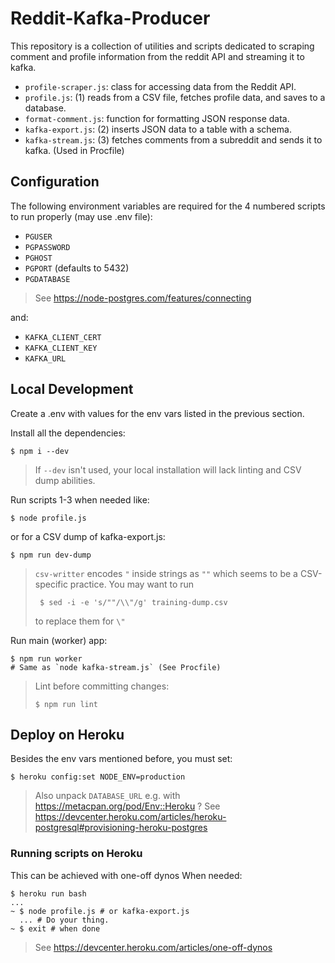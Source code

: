 # Reddit-Kafka-Producer

This repository is a collection of utilities and scripts dedicated to scraping comment and profile information from the reddit API and streaming it to kafka.

- `profile-scraper.js`: class for accessing data from the Reddit API.
- `profile.js`: (1) reads from a CSV file, fetches profile data, and saves to a database.
- `format-comment.js`: function for formatting JSON response data.
- `kafka-export.js`: (2) inserts JSON data to a table with a schema.
- `kafka-stream.js`: (3) fetches comments from a subreddit and sends it to kafka. (Used in Procfile)

## Configuration

The following environment variables are required for the 4 numbered scripts to run
properly (may use .env file):

- `PGUSER`
- `PGPASSWORD`
- `PGHOST`
- `PGPORT` (defaults to 5432)
- `PGDATABASE`

> See https://node-postgres.com/features/connecting

and:

- `KAFKA_CLIENT_CERT`
- `KAFKA_CLIENT_KEY`
- `KAFKA_URL`

## Local Development

Create a .env with values for the env vars listed in the previous section.

Install all the dependencies:

```console
$ npm i --dev
```
> If `--dev` isn't used, your local installation will lack linting and CSV dump abilities.

Run scripts 1-3 when needed like:

```console
$ node profile.js
```

or for a CSV dump of kafka-export.js:

```console
$ npm run dev-dump
```
> `csv-writter` encodes `"` inside strings as `""` which seems to be a CSV-specific practice. You may want to run
> ```console
>  $ sed -i -e 's/""/\\"/g' training-dump.csv
>  ```
> to replace them for `\"`

Run main (worker) app:

```console
$ npm run worker
# Same as `node kafka-stream.js` (See Procfile)
```

> Lint before committing changes:
> 
> ```console
> $ npm run lint
> ```

## Deploy on Heroku

Besides the env vars mentioned before, you must set:

```console
$ heroku config:set NODE_ENV=production
```

> Also unpack `DATABASE_URL` e.g. with https://metacpan.org/pod/Env::Heroku ?
  See https://devcenter.heroku.com/articles/heroku-postgresql#provisioning-heroku-postgres

### Running scripts on Heroku
This can be achieved with one-off dynos When needed:

```console
$ heroku run bash
...
~ $ node profile.js # or kafka-export.js
  ... # Do your thing.
~ $ exit # when done
```

> See https://devcenter.heroku.com/articles/one-off-dynos
